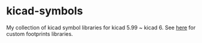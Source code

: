 # kicad-symbols
My collection of kicad symbol libraries for kicad 5.99 ~ kicad 6.
See [here](https://github.com/git-dc/kicad-footprints) for custom footprints libraries.
